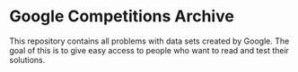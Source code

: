 # Google Competitions Archive

This repository contains all problems with data sets created by Google. The goal of this is to give easy access to people who want to read and test their solutions.

